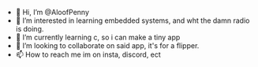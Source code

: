 - 👋 Hi, I’m @AloofPenny
- 👀 I’m interested in learning embedded systems, and wht the damn radio is doing.
- 🌱 I’m currently learning c, so i can make a tiny app
- 💞️ I’m looking to collaborate on said app, it's for a flipper.
- 📫 How to reach me im on insta, discord, ect

<!---
AloofPenny/AloofPenny is a ✨ special ✨ repository because its `README.md` (this file) appears on your GitHub profile.
You can click the Preview link to take a look at your changes.
--->
